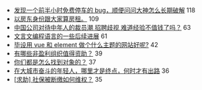 - [发现一个前半小时免费停车的 bug，顺便问问大神怎么长期破解](https://www.v2ex.com/t/633051) 118
- [以房东身份跟大家算房租。](https://www.v2ex.com/t/633037) 109
- [中国公司对待中年人的裁员潮 招聘歧视 难道经验不值钱了吗？](https://www.v2ex.com/t/633151) 63
- [文言文编程语言的一些后续进展](https://www.v2ex.com/t/633042) 61
- [毕设用 vue 和 element 做个什么主题的网站好呢?](https://www.v2ex.com/t/633063) 42
- [有哪些非盈利组织值得资助？](https://www.v2ex.com/t/633050) 39
- [你们都是怎么找到对象的？](https://www.v2ex.com/t/633167) 37
- [在大城市奋斗的年轻人，哪里才是终点，何时才有出路](https://www.v2ex.com/t/633058) 36
- [[求助] 社保被断缴如何维权？](https://www.v2ex.com/t/633093) 35